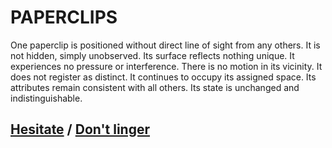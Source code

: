 # PAPERCLIPS

One paperclip is positioned without direct line of sight from any others. It is not hidden, simply unobserved. Its surface reflects nothing unique. It experiences no pressure or interference. There is no motion in its vicinity. It does not register as distinct. It continues to occupy its assigned space. Its attributes remain consistent with all others. Its state is unchanged and indistinguishable.

## [Hesitate](page-e6a830d9af46a3f7) / [Don't linger](page-e792f95d4a341bdf)
